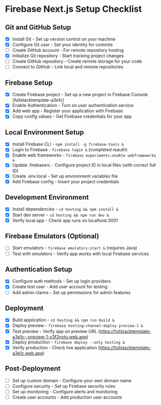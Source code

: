 # Firebase Next.js Setup Checklist

## Git and GitHub Setup
- [x] Install Git - Set up version control on your machine
- [x] Configure Git user - Set your identity for commits
- [ ] Create GitHub account - For remote repository hosting
- [x] Initialize Git repository - Start tracking project changes
- [ ] Create GitHub repository - Create remote storage for your code
- [ ] Connect to GitHub - Link local and remote repositories

## Firebase Setup
- [x] Create Firebase project - Set up a new project in Firebase Console (fullstacktemplate-a3e1c)
- [x] Enable Authentication - Turn on user authentication service
- [x] Add web app - Register your application with Firebase
- [x] Copy config values - Get Firebase credentials for your app

## Local Environment Setup
- [x] Install Firebase CLI - `npm install -g firebase-tools &`
- [x] Login to Firebase - `firebase login &` (completed reauth)
- [x] Enable web frameworks - `firebase experiments:enable webframeworks &`
- [x] Update .firebaserc - Configure project ID in local files (with correct full ID)
- [x] Create .env.local - Set up environment variables file
- [x] Add Firebase config - Insert your project credentials

## Development Environment
- [x] Install dependencies - `cd hosting && npm install &`
- [x] Start dev server - `cd hosting && npm run dev &`
- [x] Verify local app - Check app runs on localhost:3001

## Firebase Emulators (Optional)
- [ ] Start emulators - `firebase emulators:start &` (requires Java)
- [ ] Test with emulators - Verify app works with local Firebase services

## Authentication Setup
- [x] Configure auth methods - Set up login providers
- [x] Create test user - Add user account for testing
- [ ] Add admin claims - Set up permissions for admin features

## Deployment
- [x] Build application - `cd hosting && npm run build &`
- [x] Deploy preview - `firebase hosting:channel:deploy preview-1 &`
- [x] Test preview - Verify app on preview URL (https://fullstacktemplate-a3e1c--preview-1-x3f2nxtu.web.app)
- [x] Deploy production - `firebase deploy --only hosting &`
- [x] Verify production - Check live application (https://fullstacktemplate-a3e1c.web.app)

## Post-Deployment
- [ ] Set up custom domain - Configure your own domain name
- [ ] Configure security - Set up Firebase security rules
- [ ] Set up monitoring - Configure alerts and monitoring
- [ ] Create user accounts - Add production user accounts
